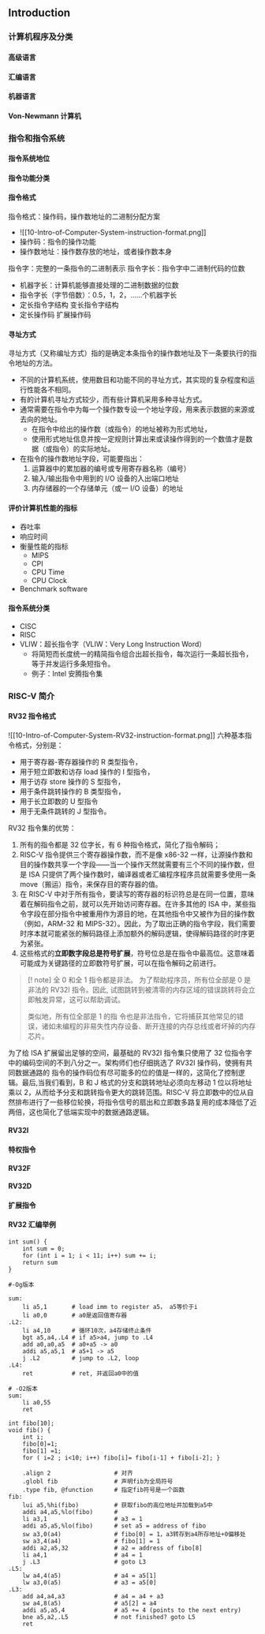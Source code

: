 ## Introduction

### 计算机程序及分类
#### 高级语言
#### 汇编语言
#### 机器语言

#### Von-Newmann 计算机

### 指令和指令系统
#### 指令系统地位

#### 指令功能分类

#### 指令格式
指令格式：操作码，操作数地址的二进制分配方案
- ![[10-Intro-of-Computer-System-instruction-format.png]]
- 操作码：指令的操作功能
- 操作数地址：操作数存放的地址，或者操作数本身

指令字：完整的一条指令的二进制表示
指令字长：指令字中二进制代码的位数
- 机器字长：计算机能够直接处理的二进制数据的位数
- 指令字长（字节倍数）：0.5，1，2，……个机器字长
- 定长指令字结构 变长指令字结构
- 定长操作码 扩展操作码

#### 寻址方式

寻址方式（又称编址方式）指的是确定本条指令的操作数地址及下一条要执行的指令地址的方法。
- 不同的计算机系统，使用数目和功能不同的寻址方式，其实现的复杂程度和运行性能各不相同。
- 有的计算机寻址方式较少，而有些计算机采用多种寻址方式。
- 通常需要在指令中为每一个操作数专设一个地址字段，用来表示数据的来源或去向的地址。
	- 在指令中给出的操作数（或指令）的地址被称为形式地址，
	- 使用形式地址信息并按一定规则计算出来或读操作得到的一个数值才是数据（或指令）的实际地址。
- 在指令的操作数地址字段，可能要指出：
	1) 运算器中的累加器的编号或专用寄存器名称（编号）
	2) 输入/输出指令中用到的 I/O 设备的入出端口地址
	3) 内存储器的一个存储单元（或一 I/O 设备）的地址

#### 评价计算机性能的指标

- 吞吐率
- 响应时间
- 衡量性能的指标
	- MIPS
	- CPI
	- CPU Time
	- CPU Clock
- Benchmark software

#### 指令系统分类

- CISC
- RISC
- VLIW：超长指令字（VLIW：Very Long Instruction Word）
	- 将简短而长度统一的精简指令组合出超长指令，每次运行一条超长指令，等于并发运行多条短指令。
	- 例子：Intel 安腾指令集

### RISC-V 简介
#### RV32 指令格式
![[10-Intro-of-Computer-System-RV32-instruction-format.png]]
六种基本指令格式，分别是：
- 用于寄存器-寄存器操作的 R 类型指令，
- 用于短立即数和访存 load 操作的 I 型指令，
- 用于访存 store 操作的 S 型指令，
- 用于条件跳转操作的 B 类型指令，
- 用于长立即数的 U 型指令
- 用于无条件跳转的 J 型指令。


RV32 指令集的优势：
1. 所有的指令都是 32 位字长，有 6 种指令格式，简化了指令解码；
2. RISC-V 指令提供三个寄存器操作数，而不是像 x86-32 一样，让源操作数和目的操作数共享一个字段——当一个操作天然就需要有三个不同的操作数，但是 ISA 只提供了两个操作数时，编译器或者汇编程序程序员就需要多使用一条 move（搬运）指令，来保存目的寄存器的值。
3. 在 RISC-V 中对于所有指令，要读写的寄存器的标识符总是在同一位置，意味着在解码指令之前，就可以先开始访问寄存器。在许多其他的 ISA 中，某些指令字段在部分指令中被重用作为源目的地，在其他指令中又被作为目的操作数（例如，ARM-32 和 MIPS-32）。因此，为了取出正确的指令字段，我们需要时序本就可能紧张的解码路径上添加额外的解码逻辑，使得解码路径的时序更为紧张。
4. 这些格式的**立即数字段总是符号扩展**，符号位总是在指令中最高位。这意味着可能成为关键路径的立即数符号扩展，可以在指令解码之前进行。

>[! note] 全 0 和全 1 指令都是非法。
>为了帮助程序员，所有位全部是 0 是非法的 RV32I 指令。因此, 试图跳转到被清零的内存区域的错误跳转将会立即触发异常，这可以帮助调试。
>
>类似地，所有位全部是 1 的指 令也是非法指令，它将捕获其他常见的错误，诸如未编程的非易失性内存设备、断开连接的内存总线或者坏掉的内存芯片。
>

为了给 ISA 扩展留出足够的空间，最基础的 RV32I 指令集只使用了 32 位指令字中的编码空间的不到八分之一。架构师们也仔细挑选了 RV32I 操作码，使拥有共同数据通路的 指令的操作码位有尽可能多的位的值是一样的，这简化了控制逻辑。最后,当我们看到，B 和 J 格式的分支和跳转地址必须向左移动 1 位以将地址乘以 2，从而给予分支和跳转指令更大的跳转范围。RISC-V 将立即数中的位从自然排布进行了一些移位轮换，将指令信号的扇出和立即数多路复用的成本降低了近两倍，这也简化了低端实现中的数据通路逻辑。

#### RV32I
#### 特权指令
#### RV32F
#### RV32D

#### 扩展指令

#### RV32 汇编举例
```
int sum() { 
	int sum = 0; 
	for (int i = 1; i < 11; i++) sum += i; 
	return sum 
}
```

```
#-Og版本

sum:
	li a5,1       # load imm to register a5， a5等价于i
	li a0,0       # a0是返回值寄存器
.L2:
	li a4,10      # 循环10次，a4存储终止条件
	bgt a5,a4,.L4 # if a5>a4, jump to .L4
	add a0,a0,a5  # a0+a5 -> a0
	addi a5,a5,1  # a5+1 -> a5
	j .L2         # jump to .L2, loop
.L4:
	ret           # ret, 并返回a0中的值

# -O2版本
sum:
	li a0,55 
	ret
```

```
int fibo[10]; 
void fib() { 
	int i; 
	fibo[0]=1; 
	fibo[1] =1; 
	for ( i=2 ; i<10; i++) fibo[i]= fibo[i-1] + fibo[i-2]; }
```

```
	.align 2                  # 对齐
	.globl fib                # 声明fib为全局符号
	.type fib, @function      # 指定fib符号是一个函数
fib: 
	lui a5,%hi(fibo)          # 获取fibo的高位地址并加载到a5中 
	addi a4,a5,%lo(fibo)      #  
	li a3,1                   # a3 = 1 
	addi a5,a5,%lo(fibo)      # set a5 = address of fibo 
	sw a3,0(a4)               # fibo[0] = 1，a3转存到a4所存地址+0偏移处
	sw a3,4(a4)               # fibo[1] = 1 
	addi a2,a5,32             # a2 = address of fibo[8] 
	li a4,1                   # a4 = 1 
	j .L3                     # goto L3 
.L5: 
	lw a4,4(a5)               # a4 = a5[1] 
	lw a3,0(a5)               # a3 = a5[0] 
.L3: 
	add a4,a4,a3              # a4 = a4 + a3 
	sw a4,8(a5)               # a5[2] = a4 
	addi a5,a5,4              # a5 += 4 (points to the next entry) 
	bne a5,a2,.L5             # not finished? goto L5 
	ret
```

